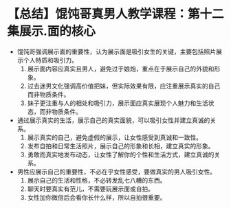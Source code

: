 # 【总结】馄饨哥真男人教学课程：第十二集展示.面的核心

-   馄饨哥强调展示面的重要性，认为展示面是吸引女生的关键，主要包括照片展示个人特质和吸引力。
    1.  展示面内容应真实且男人，避免过于娘炮，重点在于展示自己的外貌和形象。
    2.  过去迷男文化强调高价值把妹，但实际效果有限，应注重展示真实的自己而非物质条件。
    3.  妹子更注重与人的相处和吸引力，展示面应真实展现个人魅力和生活状态，而非物质条件。
-   通过展示真实的生活，展示自己的真实面貌，可以吸引女性并建立真诚的关系。
    1.  展示真实的自己，避免虚假的展示，让女性感受到真诚和一致性。
    2.  发布自拍和日常生活照片，展示自己的形象和长相，建立真实的形象。
    3.  勇敢而真实地发布动态，让女性了解你的个性和生活方式，建立真诚的关系。
-   男性应展示自己的重要性，不必在乎女性感受，要做真实的男人吸引女性。
    1.  展示自己的生活和性格，不必转发乱七八糟的东西。
    2.  聊天时要真实有范儿，不需要玩展示面或自拍。
    3.  女性加你微信后会看你长什么样，所以自拍很重要。